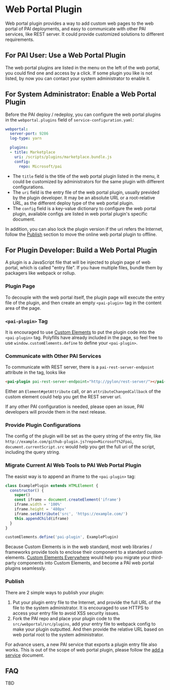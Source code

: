 # Web Portal Plugin

Web portal plugin provides a way to add custom web pages to the web portal of PAI deployments, and easy to communicate with other PAI services, like REST server. It could provide customized solutions to different requirements.

## For PAI User: Use a Web Portal Plugin

The web portal plugins are listed in the menu on the left of the web portal, you could find one and access by a click. If some plugin you like is not listed, by now you can contact your system administrator to enable it.

## For System Administrator: Enable a Web Portal Plugin

Before the PAI deploy / redeploy, you can configure the web portal plugins in the `webportal.plugins` field of `service-configuration.yaml`:

```yaml
webportal:
  server-port: 9286
  log-type: yarn

  plugins:
  - title: Marketplace
    uri: /scripts/plugins/marketplace.bundle.js
    config:
      repo: Microsoft/pai
```

- The `title` field is the title of the web portal plugin listed in the menu, it could be customized by administrators for the same plugin with different configurations.
- The `uri` field is the entry file of the web portal plugin, usually previded by the plugin developer. It may be an absolute URL or a root-relative URL, as the different deploy type of the web portal plugin.
- The `config` field is a key-value dictionary to configure the web portal plugin, available configs are listed in web portal plugin's specific document.

In addition, you can also lock the plugin version if the uri refers the Internet, follow the [Publish](#publish) section to move the online web portal plugin to offline.

## For Plugin Developer: Build a Web Portal Plugin

A plugin is a JavaScript file that will be injected to plugin page of web portal, which is called "entry file". If you have multiple files, bundle them by  packagers like webpack or rollup.

### Plugin Page

To decouple with the web portal itself, the plugin page will execute the entry file of the plugin, and then create an empty `<pai-plugin>` tag in the content area of the page.

### `<pai-plugin>` Tag

It is encouraged to use [Custom Elements](https://developer.mozilla.org/en-US/docs/Web/Web_Components/Using_custom_elements) to put the plugin code into the `<pai-plugin>` tag. Polyfills have already included in the page, so feel free to use `window.customElements.define` to define your `<pai-plugin>`.

### Communicate with Other PAI Services

To communicate with REST server, there is a `pai-rest-server-endpoint` attribute in the tag, looks like

```HTML
<pai-plugin pai-rest-server-endpoint="http://pylon/rest-server/"></pai-plugin>
```

Either an `Element#getAttribute` call, or an `attributeChangedCallback` of the custom element could help you get the REST server url.

If any other PAI configuration is needed, please open an issue, PAI developers will provide them in the next release.

### Provide Plugin Configurations

The config of the plugin will be set as the query string of the entry file, like `http://example.com/github-plugin.js?repo=Microsoft%2Fpai`, `document.currentScript.src` would help you get the full uri of the script, including the query string.

### Migrate Current AI Web Tools to PAI Web Portal Plugin

The easist way is to append an iframe to the `<pai-plugin>` tag:

```JavaScript
class ExamplePlugin extends HTMLElement {
  constructor() {
    super()
    const iframe = document.createElement('iframe')
    iframe.width = '100%'
    iframe.height = '480px'
    iframe.setAttribute('src', 'https://example.com/')
    this.appendChild(iframe)
  }
}

customElements.define('pai-plugin', ExamplePlugin)
```

Because Custom Elements is in the web standard, most web libraries / frameworks provide tools to enclose their component to a standard custom elements. [Custom Elements Everywhere](https://custom-elements-everywhere.com) would help you migrate your third-party components into Custom Elements, and become a PAI web portal plugins seamlessly.

### <a name="publish">Publish</a>

There are 2 simple ways to publish your plugin:

1. Put your plugin entry file to the Internet, and provide the full URL of the file to the system administrator. It is encouraged to use HTTPS to access your entry file to avoid XSS security issues.
2. Fork the PAI repo and place your plugin code to the `src/webportal/src/plugins`, add your entry file to webpack config to make your plugin outputted. And then provide the relative URL based on web portal root to the system administrator.

For advance users, a new PAI service that exports a plugin entry file also works. This is out of the scope of web portal plugin, please follow the [add a service](../pai-management/doc/add-service.md) document.

## FAQ

TBD
